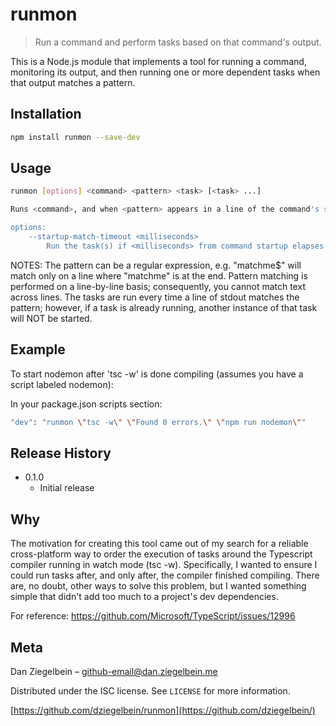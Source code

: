 # runmon
> Run a command and perform tasks based on that command's output.

This is a Node.js module that implements a tool for running a command, monitoring its output, and then running one or more dependent tasks when that output matches a pattern.


## Installation

```sh
npm install runmon --save-dev
```

## Usage

```sh
runmon [options] <command> <pattern> <task> [<task> ...]

Runs <command>, and when <pattern> appears in a line of the command's stdout, runs the task(s).

options:
	--startup-match-timeout <milliseconds>
		Run the task(s) if <milliseconds> from command startup elapses with no output matching the pattern.
```

NOTES: 
  The pattern can be a regular expression, e.g. "matchme$" will match only on a line where "matchme" is at the end.
  Pattern matching is performed on a line-by-line basis; consequently, you cannot match text across lines.
  The tasks are run every time a line of stdout matches the pattern; however, if a task is already running, another instance of that task will NOT be started.

## Example

To start nodemon after 'tsc -w' is done compiling (assumes you have a script labeled nodemon):

In your package.json scripts section:

```sh
"dev": "runmon \"tsc -w\" \"Found 0 errors.\" \"npm run nodemon\""
```

## Release History

* 0.1.0
    * Initial release

## Why

The motivation for creating this tool came out of my search for a reliable cross-platform way to order the execution of tasks around the Typescript compiler running in watch mode (tsc -w). Specifically, I wanted to ensure I could run tasks after, and only after, the compiler finished compiling. There are, no doubt, other ways to solve this problem, but I wanted something simple that didn't add too much to a project's dev dependencies.

For reference: https://github.com/Microsoft/TypeScript/issues/12996

## Meta

Dan Ziegelbein – github-email@dan.ziegelbein.me

Distributed under the ISC license. See ``LICENSE`` for more information.

[https://github.com/dziegelbein/runmon](https://github.com/dziegelbein/)
